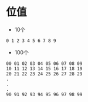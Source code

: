 # 位值

* 10个
```
0 1 2 3 4 5 6 7 8 9
```
* 100个
```
00 01 02 03 04 05 06 07 08 09
10 11 12 13 14 15 16 17 18 19
20 21 22 23 24 25 26 27 28 29
.
.
.
90 91 92 93 94 95 96 97 98 99
```
